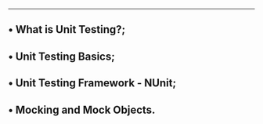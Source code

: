 -------------------------------------------------------------------
• What is Unit Testing?;
----------------------------------------------------------------------
• Unit Testing Basics;
----------------------------------------------------------------
• Unit Testing Framework - NUnit;
--------------------------------------------------
• Mocking and Mock Objects.
------------------------------------------------------
